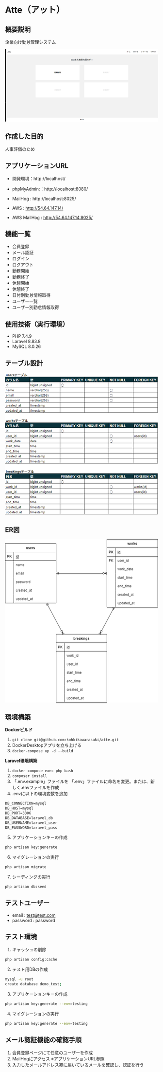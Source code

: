 # Atte（アット）

## 概要説明
企業向け勤怠管理システム

![alt text](image.png)

## 作成した目的
人事評価のため

## アプリケーションURL
- 開発環境：http://localhost/
- phpMyAdmin:：http://localhost:8080/
- MailHog : http://localhost:8025/

- AWS : http://54.64.147.14/
- AWS MailHog : http://54.64.147.14:8025/

## 機能一覧
- 会員登録
- メール認証
- ログイン
- ログアウト
- 勤務開始
- 勤務終了
- 休憩開始
- 休憩終了
- 日付別勤怠情報取得
- ユーザー一覧
- ユーザー別勤怠情報取得

## 使用技術（実行環境）
- PHP 7.4.9
- Laravel 8.83.8
- MySQL 8.0.26

## テーブル設計
![alt text](image-1.png)

## ER図
![alt text](atte.drawio.png)

## 環境構築
**Dockerビルド**
1. `git clone git@github.com:kohkikawarasaki/atte.git`
2. DockerDesktopアプリを立ち上げる
3. `docker-compose up -d --build`

**Laravel環境構築**
1. `docker-compose exec php bash`
2. `composer install`
3. 「.env.example」ファイルを 「.env」ファイルに命名を変更。または、新しく.envファイルを作成
4. .envに以下の環境変数を追加
``` text
DB_CONNECTION=mysql
DB_HOST=mysql
DB_PORT=3306
DB_DATABASE=laravel_db
DB_USERNAME=laravel_user
DB_PASSWORD=laravel_pass
```
5. アプリケーションキーの作成
``` bash
php artisan key:generate
```

6. マイグレーションの実行
``` bash
php artisan migrate
```

7. シーディングの実行
``` bash
php artisan db:seed
```

## テストユーザー
- email : test@test.com
- password : password

## テスト環境
1. キャッシュの削除
``` bash
php artisan config:cache
```

2. テスト用DBの作成
``` bash
mysql -u root
create database demo_test;
```

3. アプリケーションキーの作成
``` bash
php artisan key:generate --env=testing
```
4. マイグレーションの実行
``` bash
php artisan key:generate --env=testing
```

## メール認証機能の確認手順
1. 会員登録ページにて任意のユーザーを作成
2. MailHogにアクセス ※アプリケーションURL参照
3. 入力したメールアドレス宛に届いているメールを確認し、認証を行う
